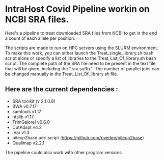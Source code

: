 # IntraHost Covid Pipeline workin on NCBI SRA files.

Here's a pipeline to treat downloaded SRA files from NCBI to get in the end a count of each allele per position.

The scripts are made to run on HPC servers using the SLURM environment. 
To make this work, you can either launch the Treat_single_library.sh bash script alone or specify a list of libraries to the Treat_List_Of_library.sh bash script. 
The complete path of the SRA file need to be present in the text file that will be given, including the ".sra suffix". The number of parallel jobs can be changed manually in the Treat_List_Of_library.sh file.


## Here are the current dependencies :

- SRA toolkit (v 2.1.0.8)
- BWA v0.7.17
- samtools v1.17
- htslib v1.17
- TrimGalore! v0.6.0
- CutAdapt v4.2
- iVar v1.3
- pileup2base perl script (https://github.com/riverlee/pileup2base)
- Qualimap v2.2.1


The pipeline could also work with other program versions.
